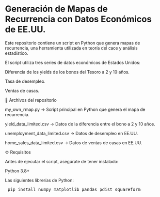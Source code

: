 # Generación de Mapas de Recurrencia con Datos Económicos de EE.UU.

Este repositorio contiene un script en Python que genera mapas de recurrencia, una herramienta utilizada en teoría del caos y análisis estadístico.

El script utiliza tres series de datos económicos de Estados Unidos:

Diferencia de los yields de los bonos del Tesoro a 2 y 10 años.

Tasa de desempleo.

Ventas de casas.

📂 Archivos del repositorio

my_own_rmap.py → Script principal en Python que genera el mapa de recurrencia.

yield_data_limited.csv → Datos de la diferencia entre el bono a 2 y 10 años.

unemployment_data_limited.csv → Datos de desempleo en EE.UU.

home_sales_data_limited.csv → Datos de ventas de casas en EE.UU.

⚙️ Requisitos

Antes de ejecutar el script, asegúrate de tener instalado:

Python 3.8+

Las siguientes librerías de Python:

<pre> pip install numpy matplotlib pandas pdist squareform </pre>
